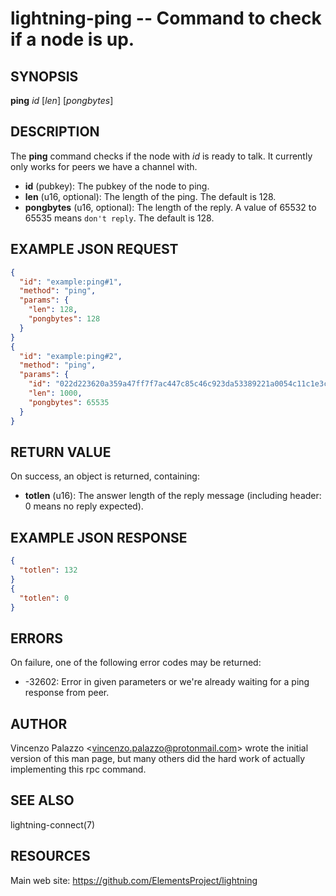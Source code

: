 lightning-ping -- Command to check if a node is up.
===================================================

SYNOPSIS
--------

**ping** *id* [*len*] [*pongbytes*] 

DESCRIPTION
-----------

The **ping** command checks if the node with *id* is ready to talk. It currently only works for peers we have a channel with.

- **id** (pubkey): The pubkey of the node to ping.
- **len** (u16, optional): The length of the ping. The default is 128.
- **pongbytes** (u16, optional): The length of the reply. A value of 65532 to 65535 means `don't reply`. The default is 128.

EXAMPLE JSON REQUEST
--------------------

```json
{
  "id": "example:ping#1",
  "method": "ping",
  "params": {
    "len": 128,
    "pongbytes": 128
  }
}
{
  "id": "example:ping#2",
  "method": "ping",
  "params": {
    "id": "022d223620a359a47ff7f7ac447c85c46c923da53389221a0054c11c1e3ca31d59",
    "len": 1000,
    "pongbytes": 65535
  }
}
```

RETURN VALUE
------------

On success, an object is returned, containing:

- **totlen** (u16): The answer length of the reply message (including header: 0 means no reply expected).

EXAMPLE JSON RESPONSE
---------------------

```json
{
  "totlen": 132
}
{
  "totlen": 0
}
```

ERRORS
------

On failure, one of the following error codes may be returned:

- -32602: Error in given parameters or we're already waiting for a ping response from peer.

AUTHOR
------

Vincenzo Palazzo <<vincenzo.palazzo@protonmail.com>> wrote the initial version of this man page,
but many others did the hard work of actually implementing this rpc command.

SEE ALSO
--------

lightning-connect(7)

RESOURCES
---------

Main web site: <https://github.com/ElementsProject/lightning>
